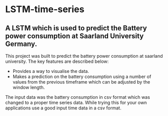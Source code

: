 # LSTM-time-series

## A LSTM which is used to predict the Battery power consumption at Saarland University Germany. 

This project was built to predict the battery power consumption at saarland university. The key features are described below:
* Provides a way to visualise the data.
* Makes a prediction on the battery consumption using a number of values from the previous timeframe which can be adjusted by the window length.


The input data was the battery consumption in csv format which was changed to a proper time series data. While trying this for your own applications use a good input time data in a csv format.
